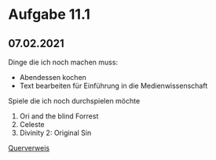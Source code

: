 # Aufgabe 11.1

## 07.02.2021

Dinge die ich noch machen muss:
* Abendessen kochen
* Text bearbeiten für Einführung in die Medienwissenschaft

Spiele die ich noch durchspielen möchte
1. Ori and the blind Forrest
2. Celeste
3. Divinity 2: Original Sin

[Querverweis](https://youtu.be/dQw4w9WgXcQ) 
